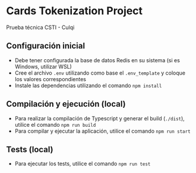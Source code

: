 # Cards Tokenization Project

Prueba técnica CSTI - Culqi

## Configuración inicial

- Debe tener configurada la base de datos Redis en su sistema (si es Windows, utilizar WSL)
- Cree el archivo `.env` utilizando como base el `.env_template` y coloque los valores correspondientes
- Instale las dependencias utilizando el comando `npm install`

## Compilación y ejecución (local)

- Para realizar la compilación de Typescript y generar el build (`./dist`), utilice el comando `npm run build`
- Para compilar y ejecutar la aplicación, utilice el comando `npm run start`

## Tests (local)

- Para ejecutar los tests, utilice el comando `npm run test`
